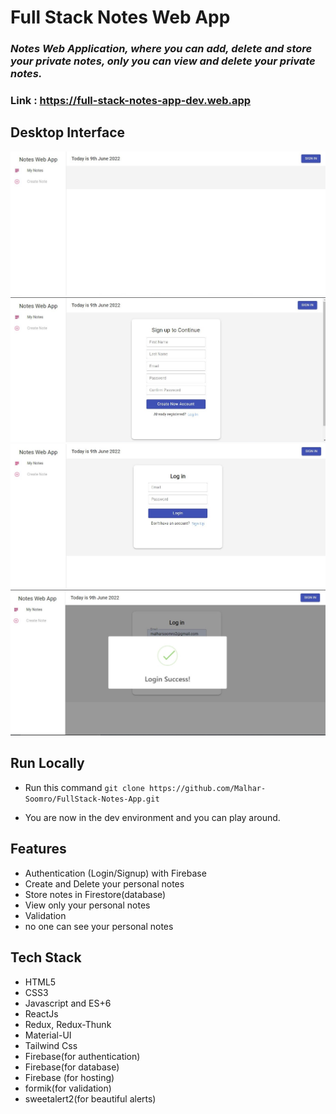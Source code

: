 # Full Stack Notes Web App

### _Notes Web Application, where you can add, delete and store your private notes, only you can view and delete your private notes._

### Link : https://full-stack-notes-app-dev.web.app

## Desktop Interface

<img src='./projectImages/home.jpg' />
<img src='./projectImages/signUp.jpg' />
<img src='./projectImages/login.jpg'/>
<img src='./projectImages/loginSuccess.jpg' />

## Run Locally

- Run this command `git clone https://github.com/Malhar-Soomro/FullStack-Notes-App.git`

- You are now in the dev environment and you can play around.

## Features

- Authentication (Login/Signup) with Firebase
- Create and Delete your personal notes
- Store notes in Firestore(database)
- View only your personal notes
- Validation
- no one can see your personal notes

## Tech Stack

- HTML5
- CSS3
- Javascript and ES+6
- ReactJs
- Redux, Redux-Thunk
- Material-UI
- Tailwind Css
- Firebase(for authentication)
- Firebase(for database)
- Firebase (for hosting)
- formik(for validation)
- sweetalert2(for beautiful alerts)
